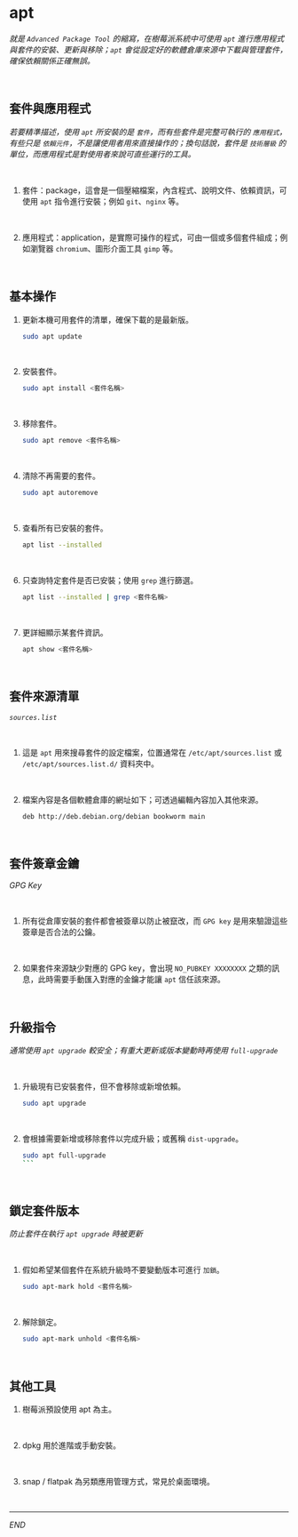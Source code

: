 # apt

_就是 `Advanced Package Tool` 的縮寫，在樹莓派系統中可使用 `apt` 進行應用程式與套件的安裝、更新與移除；`apt` 會從設定好的軟體倉庫來源中下載與管理套件，確保依賴關係正確無誤。_

<br>

## 套件與應用程式

_若要精準描述，使用 `apt` 所安裝的是 `套件`，而有些套件是完整可執行的 `應用程式`，有些只是 `依賴元件`，不是讓使用者用來直接操作的；換句話說，套件是 `技術層級` 的單位，而應用程式是對使用者來說可直些運行的工具。_

<br>

1. 套件：package，這會是一個壓縮檔案，內含程式、說明文件、依賴資訊，可使用 `apt` 指令進行安裝；例如 `git`、`nginx` 等。

<br>

2. 應用程式：application，是實際可操作的程式，可由一個或多個套件組成；例如瀏覽器 `chromium`、圖形介面工具 `gimp` 等。

<br>

## 基本操作

1. 更新本機可用套件的清單，確保下載的是最新版。

    ```bash
    sudo apt update
    ```

<br>

2. 安裝套件。

    ```bash
    sudo apt install <套件名稱>
    ```

<br>

3. 移除套件。

    ```bash
    sudo apt remove <套件名稱>
    ```

<br>

4. 清除不再需要的套件。

    ```bash
    sudo apt autoremove
    ```

<br>

5. 查看所有已安裝的套件。

    ```bash
    apt list --installed
    ```

<br>

6. 只查詢特定套件是否已安裝；使用 `grep` 進行篩選。

    ```bash
    apt list --installed | grep <套件名稱>
    ```

<br>

7. 更詳細顯示某套件資訊。

    ```bash
    apt show <套件名稱>
    ```

<br>

## 套件來源清單

_`sources.list`_

<br>

1. 這是 `apt` 用來搜尋套件的設定檔案，位置通常在 `/etc/apt/sources.list` 或 `/etc/apt/sources.list.d/` 資料夾中。

<br>

2. 檔案內容是各個軟體倉庫的網址如下；可透過編輯內容加入其他來源。

    ```bash
    deb http://deb.debian.org/debian bookworm main
    ```

<br>

## 套件簽章金鑰

_GPG Key_

<br>

1. 所有從倉庫安裝的套件都會被簽章以防止被竄改，而 `GPG key` 是用來驗證這些簽章是否合法的公鑰。

<br>

2. 如果套件來源缺少對應的 GPG key，會出現 `NO_PUBKEY XXXXXXXX` 之類的訊息，此時需要手動匯入對應的金鑰才能讓 `apt` 信任該來源。

<br>

## 升級指令

_通常使用 `apt upgrade` 較安全；有重大更新或版本變動時再使用 `full-upgrade`_

<br>

1. 升級現有已安裝套件，但不會移除或新增依賴。

    ```bash
    sudo apt upgrade
    ```

<br>

2. 會根據需要新增或移除套件以完成升級；或舊稱 `dist-upgrade`。

    ````bash
    sudo apt full-upgrade
    ```

<br>

## 鎖定套件版本

_防止套件在執行 `apt upgrade` 時被更新_

<br>

1. 假如希望某個套件在系統升級時不要變動版本可進行 `加鎖`。

    ```bash
    sudo apt-mark hold <套件名稱>
    ```

<br>

2. 解除鎖定。

    ```bash
    sudo apt-mark unhold <套件名稱>
    ```

<br>

## 其他工具

1. 樹莓派預設使用 apt 為主。

<br>

2. dpkg 用於進階或手動安裝。

<br>

3. snap / flatpak 為另類應用管理方式，常見於桌面環境。

<br>

___

_END_